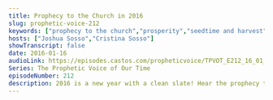 ```yaml
---
title: Prophecy to the Church in 2016
slug: prophetic-voice-212
keywords: ["prophecy to the church","prosperity","seedtime and harvest","living in the supernatural","united states","texas"]
hosts: ["Joshua Sosso","Cristina Sosso"]
showTranscript: false
date: 2016-01-16
audioLink: https://episodes.castos.com/propheticvoice/TPVOT_E212_16_01_16-17_Prophecy_to_the_Church.mp3
Series: The Prophetic Voice of Our Time
episodeNumber: 212
description: 2016 is a new year with a clean slate! Hear the prophecy to the Church. For His glory, our benefit, and the benefit of His people, we are going to look good, feel good, live good, be good, and do good.
---
```

